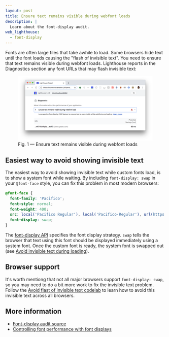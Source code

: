```yaml
---
layout: post
title: Ensure text remains visible during webfont loads
description: |
  Learn about the font-display audit.
web_lighthouse:
  - font-display
---
```


Fonts are often large files that take awhile to load.
Some browsers hide text until the font loads causing the "flash of invisible text".
You need to ensure that text remains visible during webfont loads.
Lighthouse reports in the Diagnostics section any font URLs that may flash invisible text: 

<figure class="w-figure">
  <img class="w-screenshot w-screenshot--filled" src="font-display.png" alt="Lighthouse: Ensure text remains visible during webfont loads">
  <figcaption class="w-figcaption">
    Fig. 1 — Ensure text remains visible during webfont loads
  </figcaption>
</figure>

## Easiest way to avoid showing invisible text

The easiest way to avoid showing invisible text while custom fonts load,
is to show a system font while waiting.
By including `font-display: swap` in your `@font-face` style,
you can fix this problem in most modern browsers:

```css
@font-face {
  font-family: 'Pacifico';
  font-style: normal;
  font-weight: 400;
  src: local('Pacifico Regular'), local('Pacifico-Regular'), url(https://fonts.gstatic.com/s/pacifico/v12/FwZY7-Qmy14u9lezJ-6H6MmBp0u-.woff2) format('woff2');
  font-display: swap;
}
```

The [font-display API](https://developer.mozilla.org/en-US/docs/Web/CSS/@font-face/font-display)
specifies the font display strategy. 
`swap` tells the browser that text using this font should be displayed immediately using a system font.
Once the custom font is ready, the system font is swapped out
(see [Avoid invisible text during loading](/avoid-invisible-text)).

## Browser support

It's worth mentiong that not all major browsers support `font-display: swap`,
so you may need to do a bit more work to fix the invisible text problem.
Follow the [Avoid flast of invisible text codelab](/codelab-avoid-invisible-text)
to learn how to avoid this invisible text across all browsers.

## More information

- [Font-display audit source](https://github.com/GoogleChrome/lighthouse/blob/master/lighthouse-core/audits/font-display.js)
- [Controlling font performance with font displays](https://developers.google.com/web/updates/2016/02/font-display)